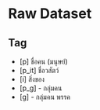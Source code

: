 # Raw Dataset

## Tag

- [p] ชื่อคน (มนุษย์)
- [p_it] ชื่อวสัตว์
- [i] สิ่งของ
- [p_g] - กลุ่มคน
- [g] - กลุ่มคน พรรค